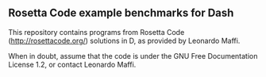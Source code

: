 Rosetta Code example benchmarks for Dash
----------------------------------------

This repository contains programs from Rosetta Code
(http://rosettacode.org/) solutions in D, as provided by
Leonardo Maffi.

When in doubt, assume that the code is under the GNU Free
Documentation License 1.2, or contact Leonardo Maffi.

